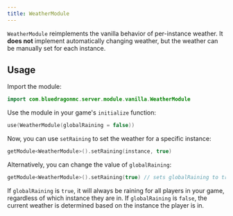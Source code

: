 ```yaml
---
title: WeatherModule
---
```

`WeatherModule` reimplements the vanilla behavior of per-instance weather. It **does not** implement automatically changing weather, but the weather can be manually set for each instance.

## Usage
Import the module:
```kotlin
import com.bluedragonmc.server.module.vanilla.WeatherModule
```
Use the module in your game's `initialize` function:
```kotlin
use(WeatherModule(globalRaining = false))
```

Now, you can use `setRaining` to set the weather for a specific instance:
```kotlin
getModule<WeatherModule>().setRaining(instance, true)
```

Alternatively, you can change the value of `globalRaining`:
```kotlin
getModule<WeatherModule>().setRaining(true) // sets globalRaining to true
```

If `globalRaining` is `true`, it will always be raining for all players in your game, regardless of which instance they are in. If `globalRaining` is `false`, the current weather is determined based on the instance the player is in.